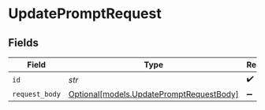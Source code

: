 # UpdatePromptRequest


## Fields

| Field                                                                            | Type                                                                             | Required                                                                         | Description                                                                      |
| -------------------------------------------------------------------------------- | -------------------------------------------------------------------------------- | -------------------------------------------------------------------------------- | -------------------------------------------------------------------------------- |
| `id`                                                                             | *str*                                                                            | :heavy_check_mark:                                                               | Prompt ID                                                                        |
| `request_body`                                                                   | [Optional[models.UpdatePromptRequestBody]](../models/updatepromptrequestbody.md) | :heavy_minus_sign:                                                               | N/A                                                                              |